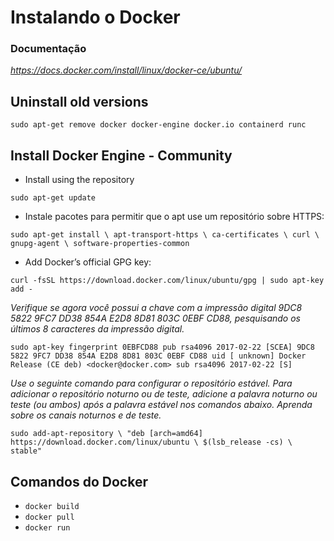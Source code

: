 # Instalando o Docker

### Documentação

_https://docs.docker.com/install/linux/docker-ce/ubuntu/_

## Uninstall old versions

`sudo apt-get remove docker docker-engine docker.io containerd runc`

## Install Docker Engine - Community

- Install using the repository

`sudo apt-get update`

- Instale pacotes para permitir que o apt use um repositório sobre HTTPS:

`sudo apt-get install \ apt-transport-https \ ca-certificates \ curl \ gnupg-agent \ software-properties-common`

- Add Docker’s official GPG key:

`curl -fsSL https://download.docker.com/linux/ubuntu/gpg | sudo apt-key add -`

_Verifique se agora você possui a chave com a impressão digital 9DC8 5822 9FC7 DD38 854A E2D8 8D81 803C 0EBF CD88, pesquisando os últimos 8 caracteres da impressão digital._

`sudo apt-key fingerprint 0EBFCD88 pub rsa4096 2017-02-22 [SCEA] 9DC8 5822 9FC7 DD38 854A E2D8 8D81 803C 0EBF CD88 uid [ unknown] Docker Release (CE deb) <docker@docker.com> sub rsa4096 2017-02-22 [S]`

_Use o seguinte comando para configurar o repositório estável. Para adicionar o repositório noturno ou de teste, adicione a palavra noturno ou teste (ou ambos) após a palavra estável nos comandos abaixo. Aprenda sobre os canais noturnos e de teste._

`sudo add-apt-repository \ "deb [arch=amd64] https://download.docker.com/linux/ubuntu \ $(lsb_release -cs) \ stable"`

## Comandos do Docker

- `docker build`
- `docker pull`
- `docker run`
